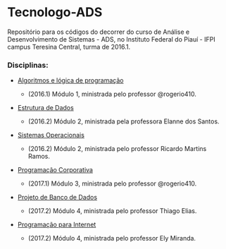 # Tecnologo-ADS
Repositório para os códigos do decorrer do curso de Análise e Desenvolvimento de Sistemas - ADS, 
no Instituto Federal do Piauí - IFPI campus Teresina Central, turma de 2016.1.

### Disciplinas:
- [Algoritmos e lógica de programação](https://github.com/sywrahg/Tecnologo-ADS/tree/master/Algoritmos)
  - (2016.1) Módulo 1, ministrada pelo professor @rogerio410.

- [Estrutura de Dados](https://github.com/sywrahg/Tecnologo-ADS/tree/master/Estrutura%20de%20Dados)
  - (2016.2) Módulo 2, ministrada pela professora Elanne dos Santos.

- [Sistemas Operacionais](https://github.com/sywrahg/Tecnologo-ADS/tree/master/Sistemas%20Operacionais)
  - (2016.2) Módulo 2, ministrada pelo professor Ricardo Martins Ramos.

- [Programação Corporativa](https://github.com/sywrahg/ProgramacaoCorporativa)
  - (2017.1) Módulo 3, ministrada pelo professor @rogerio410.
  
- [Projeto de Banco de Dados](https://github.com/sywrahg/Tecnologo-ADS/tree/master/Projeto%20de%20Banco%20de%20Dados)
  - (2017.2) Módulo 4, ministrada pelo professor Thiago Elias.

- [Programação para Internet](https://github.com/sywrahg/Programacao-para-Internet)
  - (2017.2) Módulo 4, ministrada pelo professor Ely Miranda.
